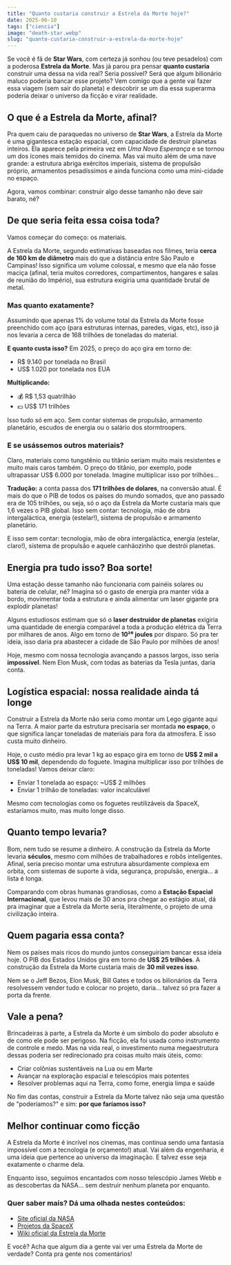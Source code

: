 ```yaml
---
title: "Quanto custaria construir a Estrela da Morte hoje?"
date: 2025-06-10
tags: ["ciencia"]
image: "death-star.webp"
slug: "quanto-custaria-construir-a-estrela-da-morte-hoje"
---
```


Se você é fã de **Star Wars**, com certeza já sonhou (ou teve pesadelos) com a poderosa **Estrela da Morte**. Mas já parou pra pensar **quanto custaria** construir uma dessa na vida real? Seria possível? Será que algum bilionário maluco poderia bancar esse projeto? Vem comigo que a gente vai fazer essa viagem (sem sair do planeta) e descobrir se um dia essa superarma poderia deixar o universo da ficção e virar realidade.

## O que é a Estrela da Morte, afinal?

Pra quem caiu de paraquedas no universo de **Star Wars**, a Estrela da Morte é uma gigantesca estação espacial, com capacidade de destruir planetas inteiros. Ela aparece pela primeira vez em _Uma Nova Esperança_ e se tornou um dos ícones mais temidos do cinema. Mas vai muito além de uma nave grande: a estrutura abriga exércitos imperiais, sistema de propulsão próprio, armamentos pesadíssimos e ainda funciona como uma mini-cidade no espaço.

Agora, vamos combinar: construir algo desse tamanho não deve sair barato, né?

## De que seria feita essa coisa toda?

Vamos começar do começo: os materiais.

A Estrela da Morte, segundo estimativas baseadas nos filmes, teria **cerca de 160 km de diâmetro** mais do que a distância entre São Paulo e Campinas! Isso significa um volume colossal, e mesmo que ela não fosse maciça (afinal, teria muitos corredores, compartimentos, hangares e salas de reunião do Império), sua estrutura exigiria uma quantidade brutal de metal.

### Mas quanto exatamente?

Assumindo que apenas 1% do volume total da Estrela da Morte fosse preenchido com aço (para estruturas internas, paredes, vigas, etc), isso já nos levaria a cerca de 168 trilhões de toneladas do material.

**E quanto custa isso?**
Em 2025, o preço do aço gira em torno de:

- R$ 9.140 por tonelada no Brasil
- US$ 1.020 por tonelada nos EUA

**Multiplicando:**

- 💰 R$ 1,53 quatrilhão
- 💵 US$ 171 trilhões

Isso tudo só em aço. Sem contar sistemas de propulsão, armamento planetário, escudos de energia ou o salário dos stormtroopers.

### E se usássemos outros materiais?

Claro, materiais como tungstênio ou titânio seriam muito mais resistentes e muito mais caros também. O preço do titânio, por exemplo, pode ultrapassar US$ 6.000 por tonelada. Imagine multiplicar isso por trilhões...

**Tradução:** a conta passa dos **171 trilhões de dolares**, na conversão atual. É mais do que o PIB de todos os países do mundo somados, que ano passado era de 105 trilhões, ou seja, só o aço da Estrela da Morte custaria mais que 1,6 vezes o PIB global. Isso sem contar: tecnologia, mão de obra intergaláctica, energia (estelar!), sistema de propulsão e armamento planetário.

E isso sem contar: tecnologia, mão de obra intergaláctica, energia (estelar, claro!), sistema de propulsão e aquele canhãozinho que destrói planetas.

## Energia pra tudo isso? Boa sorte!

Uma estação desse tamanho não funcionaria com painéis solares ou bateria de celular, né? Imagina só o gasto de energia pra manter vida a bordo, movimentar toda a estrutura e ainda alimentar um laser gigante pra explodir planetas!

Alguns estudiosos estimam que só o **laser destruidor de planetas** exigiria uma quantidade de energia comparável a toda a produção elétrica da Terra por milhares de anos. Algo em torno de **10²⁶ joules** por disparo. Só pra ter ideia, isso daria pra abastecer a cidade de São Paulo por milhões de anos!

Hoje, mesmo com nossa tecnologia avançando a passos largos, isso seria **impossível**. Nem Elon Musk, com todas as baterias da Tesla juntas, daria conta.

## Logística espacial: nossa realidade ainda tá longe

Construir a Estrela da Morte não seria como montar um Lego gigante aqui na Terra. A maior parte da estrutura precisaria ser montada **no espaço**, o que significa lançar toneladas de materiais para fora da atmosfera. E isso custa muito dinheiro.

Hoje, o custo médio pra levar 1 kg ao espaço gira em torno de **US$ 2 mil a US$ 10 mil**, dependendo do foguete. Imagina multiplicar isso por trilhões de toneladas! Vamos deixar claro:

*   Enviar 1 tonelada ao espaço: ~US$ 2 milhões
*   Enviar 1 trilhão de toneladas: valor incalculável

Mesmo com tecnologias como os foguetes reutilizáveis da SpaceX, estaríamos muito, mas muito longe disso.

## Quanto tempo levaria?

Bom, nem tudo se resume a dinheiro. A construção da Estrela da Morte levaria **séculos**, mesmo com milhões de trabalhadores e robôs inteligentes. Afinal, seria preciso montar uma estrutura absurdamente complexa em orbita, com sistemas de suporte à vida, segurança, propulsão, energia... a lista é longa.

Comparando com obras humanas grandiosas, como a **Estação Espacial Internacional**, que levou mais de 30 anos pra chegar ao estágio atual, dá pra imaginar que a Estrela da Morte seria, literalmente, o projeto de uma civilização inteira.

## Quem pagaria essa conta?

Nem os países mais ricos do mundo juntos conseguiriam bancar essa ideia hoje. O PIB dos Estados Unidos gira em torno de **US$ 25 trilhões**. A construção da Estrela da Morte custaria mais de **30 mil vezes isso**.

Nem se o Jeff Bezos, Elon Musk, Bill Gates e todos os bilionários da Terra resolvessem vender tudo e colocar no projeto, daria... talvez só pra fazer a porta da frente.

## Vale a pena?

Brincadeiras à parte, a Estrela da Morte é um símbolo do poder absoluto e de como ele pode ser perigoso. Na ficção, ela foi usada como instrumento de controle e medo. Mas na vida real, o investimento numa megaestrutura dessas poderia ser redirecionado pra coisas muito mais úteis, como:

*   Criar colônias sustentáveis na Lua ou em Marte
*   Avançar na exploração espacial e telescópios mais potentes
*   Resolver problemas aqui na Terra, como fome, energia limpa e saúde

No fim das contas, construir a Estrela da Morte talvez não seja uma questão de "poderíamos?" e sim: **por que faríamos isso?**

## Melhor continuar como ficção

A Estrela da Morte é incrível nos cinemas, mas continua sendo uma fantasia impossível com a tecnologia (e orçamento!) atual. Vai além da engenharia, é uma ideia que pertence ao universo da imaginação. E talvez esse seja exatamente o charme dela.

Enquanto isso, seguimos encantados com nosso telescópio James Webb e as descobertas da NASA… sem destruir nenhum planeta por enquanto.

### Quer saber mais? Dá uma olhada nestes conteúdos:

*   [Site oficial da NASA](https://www.nasa.gov/)
*   [Projetos da SpaceX](https://www.spacex.com/)
*   [Wiki oficial da Estrela da Morte](https://starwars.fandom.com/pt/wiki/Estrela_da_Morte)

E você? Acha que algum dia a gente vai ver uma Estrela da Morte de verdade? Conta pra gente nos comentários!